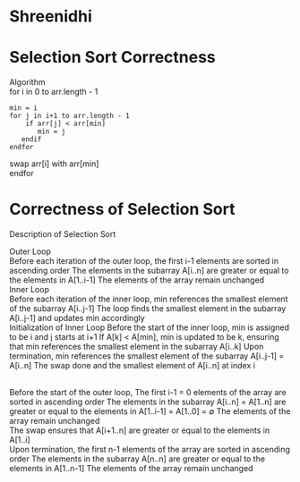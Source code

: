 # Shreenidhi
# Selection Sort Correctness

Algorithm
<br>
for i in 0 to arr.length - 1
    
    min = i
    for j in i+1 to arr.length - 1
        if arr[j] < arr[min]
           min = j
       endif
    endfor

   swap arr[i] with arr[min]<br>
endfor

# Correctness of Selection Sort <br>
Description of Selection Sort<br>

Outer Loop <br>
Before each iteration of the outer loop, the first i-1 elements are sorted in ascending order
The elements in the subarray A[i..n] are greater or equal to the elements in A[1..i-1]
The elements of the array remain unchanged<br>
Inner Loop <br>
Before each iteration of the inner loop, min references the smallest element of the subarray A[i..j-1]
The loop finds the smallest element in the subarray A[i..j-1] and updates min accordingly<br>
Initialization of Inner Loop 
Before the start of the inner loop, min is assigned to be i and j starts at i+1
If A[k] < A[min], min is updated to be k, ensuring that min references the smallest element in the subarray A[i..k]
Upon termination, min references the smallest element of the subarray A[i..j-1] = A[i..n]
The swap done and the smallest element of A[i..n] at index i

<br>
Before the start of the outer loop, 
The first i-1 = 0 elements of the array are sorted in ascending order
The elements in the subarray A[i..n] = A[1..n] are greater or equal to the elements in A[1..i-1] = A[1..0] = ∅
The elements of the array remain unchanged

<br>
The swap ensures that A[i+1..n] are greater or equal to the elements in A[1..i]
<br>
Upon termination, the first n-1 elements of the array are sorted in ascending order
The elements in the subarray A[n..n] are greater or equal to the elements in A[1..n-1]
The elements of the array remain unchanged
